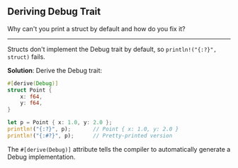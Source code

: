 ## Deriving Debug Trait

Why can't you print a struct by default and how do you fix it?

---

Structs don't implement the Debug trait by default, so `println!("{:?}", struct)` fails.

**Solution**: Derive the Debug trait:

```rust
#[derive(Debug)]
struct Point {
    x: f64,
    y: f64,
}

let p = Point { x: 1.0, y: 2.0 };
println!("{:?}", p);       // Point { x: 1.0, y: 2.0 }
println!("{:#?}", p);      // Pretty-printed version
```

The `#[derive(Debug)]` attribute tells the compiler to automatically generate a Debug implementation.


